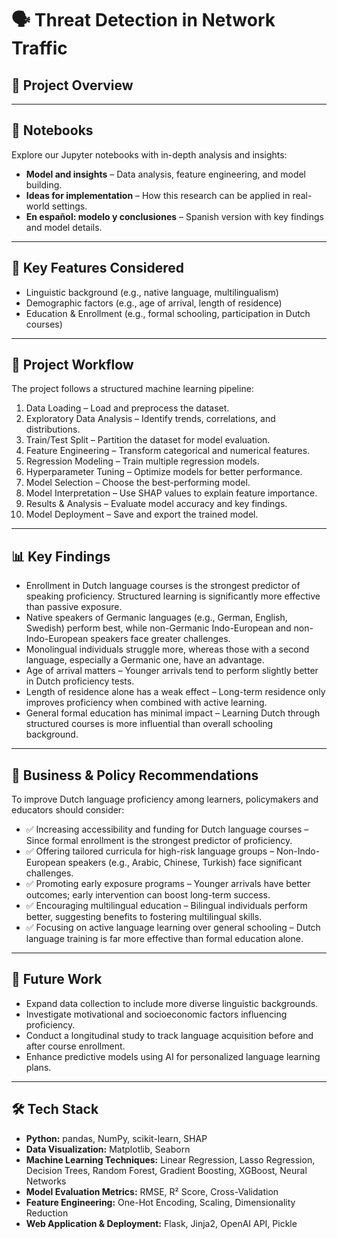 # 🗣️ Threat Detection in Network Traffic

## 📌 Project Overview


---

## 📖 Notebooks
Explore our Jupyter notebooks with in-depth analysis and insights:

- **Model and insights** – Data analysis, feature engineering, and model building.
- **Ideas for implementation** – How this research can be applied in real-world settings.
- **En español: modelo y conclusiones** – Spanish version with key findings and model details.

---

## 🔑 Key Features Considered
- Linguistic background (e.g., native language, multilingualism)  
- Demographic factors (e.g., age of arrival, length of residence)  
- Education & Enrollment (e.g., formal schooling, participation in Dutch courses)  

---

## 🚀 Project Workflow
The project follows a structured machine learning pipeline:

1. Data Loading – Load and preprocess the dataset.  
2. Exploratory Data Analysis – Identify trends, correlations, and distributions.  
3. Train/Test Split – Partition the dataset for model evaluation.  
4. Feature Engineering – Transform categorical and numerical features.  
5. Regression Modeling – Train multiple regression models.  
6. Hyperparameter Tuning – Optimize models for better performance.  
7. Model Selection – Choose the best-performing model.  
8. Model Interpretation – Use SHAP values to explain feature importance.  
9. Results & Analysis – Evaluate model accuracy and key findings.  
10. Model Deployment – Save and export the trained model.  

---

## 📊 Key Findings
- Enrollment in Dutch language courses is the strongest predictor of speaking proficiency. Structured learning is significantly more effective than passive exposure.  
- Native speakers of Germanic languages (e.g., German, English, Swedish) perform best, while non-Germanic Indo-European and non-Indo-European speakers face greater challenges.  
- Monolingual individuals struggle more, whereas those with a second language, especially a Germanic one, have an advantage.  
- Age of arrival matters – Younger arrivals tend to perform slightly better in Dutch proficiency tests.  
- Length of residence alone has a weak effect – Long-term residence only improves proficiency when combined with active learning.  
- General formal education has minimal impact – Learning Dutch through structured courses is more influential than overall schooling background.  

---

## 🎯 Business & Policy Recommendations
To improve Dutch language proficiency among learners, policymakers and educators should consider:

- ✅ Increasing accessibility and funding for Dutch language courses – Since formal enrollment is the strongest predictor of proficiency.  
- ✅ Offering tailored curricula for high-risk language groups – Non-Indo-European speakers (e.g., Arabic, Chinese, Turkish) face significant challenges.  
- ✅ Promoting early exposure programs – Younger arrivals have better outcomes; early intervention can boost long-term success.  
- ✅ Encouraging multilingual education – Bilingual individuals perform better, suggesting benefits to fostering multilingual skills.  
- ✅ Focusing on active language learning over general schooling – Dutch language training is far more effective than formal education alone.  

---

## 🔬 Future Work
- Expand data collection to include more diverse linguistic backgrounds.  
- Investigate motivational and socioeconomic factors influencing proficiency.  
- Conduct a longitudinal study to track language acquisition before and after course enrollment.  
- Enhance predictive models using AI for personalized language learning plans.  

---

## 🛠️ Tech Stack
- **Python:** pandas, NumPy, scikit-learn, SHAP  
- **Data Visualization:** Matplotlib, Seaborn  
- **Machine Learning Techniques:** Linear Regression, Lasso Regression, Decision Trees, Random Forest, Gradient Boosting, XGBoost, Neural Networks  
- **Model Evaluation Metrics:** RMSE, R² Score, Cross-Validation  
- **Feature Engineering:** One-Hot Encoding, Scaling, Dimensionality Reduction  
- **Web Application & Deployment:** Flask, Jinja2, OpenAI API, Pickle  

